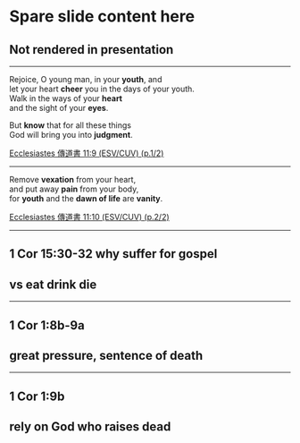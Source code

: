 # Spare slide content here
## Not rendered in presentation

---
Rejoice, O young man, in your **youth**, and <br>
let your heart **cheer** you in the days of your youth. <br>
Walk in the ways of your **heart** <br>
and the sight of your **eyes**.

But **know** that for all these things <br>
God will bring you into **judgment**.

<div class="zh">
</div>

[Ecclesiastes 傳道書 11:9 (ESV/CUV) (p.1/2)](# "ref")

---
Remove **vexation** from your heart, <br>
and put away **pain** from your body, <br>
for **youth** and the **dawn of life** are **vanity**.

<div class="zh">
</div>

[Ecclesiastes 傳道書 11:10 (ESV/CUV) (p.2/2)](# "ref")

---
## 1 Cor 15:30-32 why suffer for gospel
## vs eat drink die

---
## 1 Cor 1:8b-9a
## great pressure, sentence of death

---
## 1 Cor 1:9b
## rely on God who raises dead
